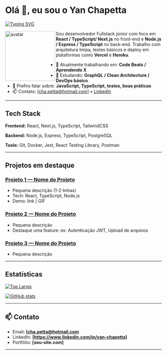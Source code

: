 <!-- substitua os placeholders entre colchetes -->


# Olá 👋, eu sou o Yan Chapetta


[![Typing SVG](https://readme-typing-svg.demolab.com?size=24&duration=3000&color=000&background=fff&lines=Fullstack+Developer;React+|+Node.js+|+TypeScript;Open+to+Opportunities)](#)


<p>
<img align="left" width="160" src="[URL_DA_SUA_FOTO_OU_BADGE]" alt="avatar" />


Sou desenvolvedor Fullstack júnior com foco em **React / TypeScript/ Next.js** no front-end e **Node.js / Express / TypeScript** no back-end. Trabalho com arquitetura limpa, testes básicos e deploy em plataformas como **Vercel** e **Heroku**.


- 🔭 Atualmente trabalhando em: **Code Beats / Aprendendo X**
- 🌱 Estudando: **GraphQL / Clean Architecture / DevOps básico**
- 💬 Prefiro falar sobre: **JavaScript, TypeScript, testes, boas práticas**
- 📫 Contato: [cha.petta@hotmail.com] • [LinkedIn](https://www.linkedin.com/in/yan-chapetta)


</p>


---


## Tech Stack


**Frontend:** React, Next.js, TypeScript, TailwindCSS


**Backend:** Node.js, Express, TypeScript, PostgreSQL


**Tools:** Git, Docker, Jest, React Testing Library, Postman


---


## Projetos em destaque


### [Projeto 1 — Nome do Projeto](link_para_repositorio)
- Pequena descrição (1-2 linhas)
- Tech: React, TypeScript, Node.js
- Demo: link | GIF


### [Projeto 2 — Nome do Projeto](link_para_repositorio)
- Pequena descrição
- Destaque uma feature: ex: Autenticação JWT, Upload de arquivos


### [Projeto 3 — Nome do Projeto](link_para_repositorio)
- Pequena descrição


---


## Estatísticas


[![Top Langs](https://github-readme-stats.vercel.app/api/top-langs/?username=chapetta&layout=compact)](https://github.com/chapetta)


[![GitHub stats](https://github-readme-stats.vercel.app/api?username=chapetta&show_icons=true)](https://github.com/chapetta)


---


## 📫 Contato


- Email: **[cha.petta@hotmail.com**
- LinkedIn: **[https://www.linkedin.com/in/yan-chapetta]**
- Portfólio: **[seu-site.com]**


---


<!-- fim do template do profile README -->
